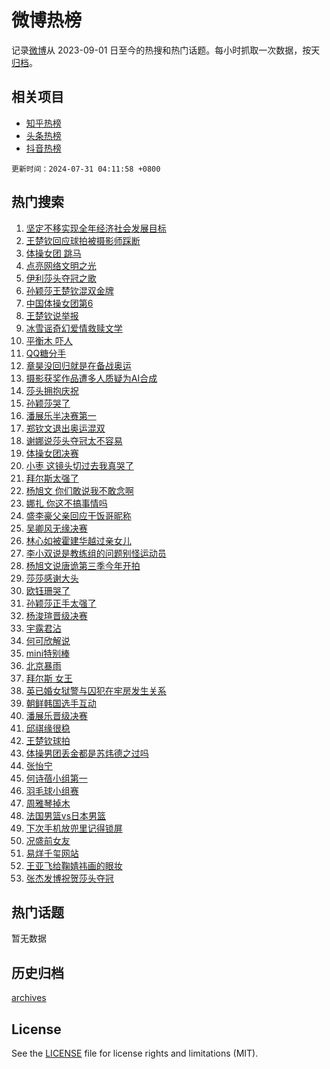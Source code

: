 # 微博热榜

记录[微博](https://www.weibo.com)从 2023-09-01 日至今的热搜和热门话题。每小时抓取一次数据，按天[归档](archives)。

## 相关项目

- [知乎热榜](https://github.com/hotarchive/zhihu)
- [头条热榜](https://github.com/hotarchive/toutiao)
- [抖音热榜](https://github.com/hotarchive/douyin)


`更新时间：2024-07-31 04:11:58 +0800`

## 热门搜索

1. [坚定不移实现全年经济社会发展目标](https://m.weibo.cn/search?containerid=100103type%3D1%26t%3D10%26q%3D%23%E5%9D%9A%E5%AE%9A%E4%B8%8D%E7%A7%BB%E5%AE%9E%E7%8E%B0%E5%85%A8%E5%B9%B4%E7%BB%8F%E6%B5%8E%E7%A4%BE%E4%BC%9A%E5%8F%91%E5%B1%95%E7%9B%AE%E6%A0%87%23&stream_entry_id=51&isnewpage=1&extparam=seat%3D1%26pos%3D0%26q%3D%2523%25E5%259D%259A%25E5%25AE%259A%25E4%25B8%258D%25E7%25A7%25BB%25E5%25AE%259E%25E7%258E%25B0%25E5%2585%25A8%25E5%25B9%25B4%25E7%25BB%258F%25E6%25B5%258E%25E7%25A4%25BE%25E4%25BC%259A%25E5%258F%2591%25E5%25B1%2595%25E7%259B%25AE%25E6%25A0%2587%2523%26stream_entry_id%3D51%26dgr%3D0%26c_type%3D51%26filter_type%3Drealtimehot%26cate%3D10103%26display_time%3D1722370316%26pre_seqid%3D172237031692701448718)
1. [王楚钦回应球拍被摄影师踩断](https://m.weibo.cn/search?containerid=100103type%3D1%26t%3D10%26q%3D%23%E7%8E%8B%E6%A5%9A%E9%92%A6%E5%9B%9E%E5%BA%94%E7%90%83%E6%8B%8D%E8%A2%AB%E6%91%84%E5%BD%B1%E5%B8%88%E8%B8%A9%E6%96%AD%23&stream_entry_id=31&isnewpage=1&extparam=seat%3D1%26pos%3D0%26q%3D%2523%25E7%258E%258B%25E6%25A5%259A%25E9%2592%25A6%25E5%259B%259E%25E5%25BA%2594%25E7%2590%2583%25E6%258B%258D%25E8%25A2%25AB%25E6%2591%2584%25E5%25BD%25B1%25E5%25B8%2588%25E8%25B8%25A9%25E6%2596%25AD%2523%26c_type%3D31%26realpos%3D1%26cate%3D5001%26band_rank%3D1%26stream_entry_id%3D31%26flag%3D2%26filter_type%3Drealtimehot%26lcate%3D5001%26dgr%3D0%26display_time%3D1722370316%26pre_seqid%3D172237031692701448718)
1. [体操女团 跳马](https://m.weibo.cn/search?containerid=100103type%3D1%26t%3D10%26q%3D%E4%BD%93%E6%93%8D%E5%A5%B3%E5%9B%A2+%E8%B7%B3%E9%A9%AC&stream_entry_id=31&isnewpage=1&extparam=seat%3D1%26pos%3D1%26q%3D%25E4%25BD%2593%25E6%2593%258D%25E5%25A5%25B3%25E5%259B%25A2%2520%25E8%25B7%25B3%25E9%25A9%25AC%26c_type%3D31%26realpos%3D2%26cate%3D5001%26band_rank%3D2%26stream_entry_id%3D31%26flag%3D2%26filter_type%3Drealtimehot%26lcate%3D5001%26dgr%3D0%26display_time%3D1722370316%26pre_seqid%3D172237031692701448718)
1. [点亮网络文明之光](https://m.weibo.cn/search?containerid=100103type%3D1%26t%3D10%26q%3D%23%E7%82%B9%E4%BA%AE%E7%BD%91%E7%BB%9C%E6%96%87%E6%98%8E%E4%B9%8B%E5%85%89%23&stream_entry_id=31&isnewpage=1&extparam=seat%3D1%26pos%3D2%26q%3D%2523%25E7%2582%25B9%25E4%25BA%25AE%25E7%25BD%2591%25E7%25BB%259C%25E6%2596%2587%25E6%2598%258E%25E4%25B9%258B%25E5%2585%2589%2523%26c_type%3D31%26realpos%3D3%26cate%3D5001%26band_rank%3D3%26stream_entry_id%3D31%26flag%3D0%26filter_type%3Drealtimehot%26lcate%3D5001%26dgr%3D0%26display_time%3D1722370316%26pre_seqid%3D172237031692701448718)
1. [伊利莎头夺冠之歌](https://m.weibo.cn/search?containerid=100103type%3D1%26t%3D10%26q%3D%23%E4%BC%8A%E5%88%A9%E8%8E%8E%E5%A4%B4%E5%A4%BA%E5%86%A0%E4%B9%8B%E6%AD%8C%23&stream_entry_id=31&isnewpage=1&extparam=seat%3D1%26pos%3D3%26filter_type%3Drealtimehot%26dgr%3D0%26adid%3D248682%26cate%3D5001%26band_rank%3D4%26q%3D%2523%25E4%25BC%258A%25E5%2588%25A9%25E8%258E%258E%25E5%25A4%25B4%25E5%25A4%25BA%25E5%2586%25A0%25E4%25B9%258B%25E6%25AD%258C%2523%26stream_entry_id%3D31%26topic_ad%3D1%26is_ad_pos%3D1%26lcate%3D5001%26c_type%3D31%26display_time%3D1722370316%26pre_seqid%3D172237031692701448718)
1. [孙颖莎王楚钦混双金牌](https://m.weibo.cn/search?containerid=100103type%3D1%26t%3D10%26q%3D%23%E5%AD%99%E9%A2%96%E8%8E%8E%E7%8E%8B%E6%A5%9A%E9%92%A6%E6%B7%B7%E5%8F%8C%E9%87%91%E7%89%8C%23&stream_entry_id=31&isnewpage=1&extparam=seat%3D1%26pos%3D4%26q%3D%2523%25E5%25AD%2599%25E9%25A2%2596%25E8%258E%258E%25E7%258E%258B%25E6%25A5%259A%25E9%2592%25A6%25E6%25B7%25B7%25E5%258F%258C%25E9%2587%2591%25E7%2589%258C%2523%26c_type%3D31%26realpos%3D4%26cate%3D5001%26band_rank%3D4%26stream_entry_id%3D31%26flag%3D16%26filter_type%3Drealtimehot%26lcate%3D5001%26dgr%3D0%26display_time%3D1722370316%26pre_seqid%3D172237031692701448718)
1. [中国体操女团第6](https://m.weibo.cn/search?containerid=100103type%3D1%26t%3D10%26q%3D%23%E4%B8%AD%E5%9B%BD%E4%BD%93%E6%93%8D%E5%A5%B3%E5%9B%A2%E7%AC%AC6%23&stream_entry_id=31&isnewpage=1&extparam=seat%3D1%26pos%3D5%26q%3D%2523%25E4%25B8%25AD%25E5%259B%25BD%25E4%25BD%2593%25E6%2593%258D%25E5%25A5%25B3%25E5%259B%25A2%25E7%25AC%25AC6%2523%26c_type%3D31%26realpos%3D5%26cate%3D5001%26band_rank%3D5%26stream_entry_id%3D31%26flag%3D0%26filter_type%3Drealtimehot%26lcate%3D5001%26dgr%3D0%26display_time%3D1722370316%26pre_seqid%3D172237031692701448718)
1. [王楚钦说举报](https://m.weibo.cn/search?containerid=100103type%3D1%26t%3D10%26q%3D%23%E7%8E%8B%E6%A5%9A%E9%92%A6%E8%AF%B4%E4%B8%BE%E6%8A%A5%23&stream_entry_id=31&isnewpage=1&extparam=seat%3D1%26pos%3D6%26q%3D%2523%25E7%258E%258B%25E6%25A5%259A%25E9%2592%25A6%25E8%25AF%25B4%25E4%25B8%25BE%25E6%258A%25A5%2523%26c_type%3D31%26realpos%3D6%26cate%3D5001%26band_rank%3D6%26stream_entry_id%3D31%26flag%3D0%26filter_type%3Drealtimehot%26lcate%3D5001%26dgr%3D0%26display_time%3D1722370316%26pre_seqid%3D172237031692701448718)
1. [冰雪谣奇幻爱情救赎文学](https://m.weibo.cn/search?containerid=100103type%3D1%26t%3D10%26q%3D%23%E5%86%B0%E9%9B%AA%E8%B0%A3%E5%A5%87%E5%B9%BB%E7%88%B1%E6%83%85%E6%95%91%E8%B5%8E%E6%96%87%E5%AD%A6%23&stream_entry_id=31&isnewpage=1&extparam=seat%3D1%26pos%3D7%26filter_type%3Drealtimehot%26dgr%3D0%26adid%3D248629%26cate%3D5001%26band_rank%3D7%26q%3D%2523%25E5%2586%25B0%25E9%259B%25AA%25E8%25B0%25A3%25E5%25A5%2587%25E5%25B9%25BB%25E7%2588%25B1%25E6%2583%2585%25E6%2595%2591%25E8%25B5%258E%25E6%2596%2587%25E5%25AD%25A6%2523%26stream_entry_id%3D31%26topic_ad%3D1%26is_ad_pos%3D1%26lcate%3D5001%26c_type%3D31%26display_time%3D1722370316%26pre_seqid%3D172237031692701448718)
1. [平衡木 吓人](https://m.weibo.cn/search?containerid=100103type%3D1%26t%3D10%26q%3D%E5%B9%B3%E8%A1%A1%E6%9C%A8+%E5%90%93%E4%BA%BA&stream_entry_id=31&isnewpage=1&extparam=seat%3D1%26pos%3D8%26q%3D%25E5%25B9%25B3%25E8%25A1%25A1%25E6%259C%25A8%2520%25E5%2590%2593%25E4%25BA%25BA%26c_type%3D31%26realpos%3D7%26cate%3D5001%26band_rank%3D7%26stream_entry_id%3D31%26flag%3D2%26filter_type%3Drealtimehot%26lcate%3D5001%26dgr%3D0%26display_time%3D1722370316%26pre_seqid%3D172237031692701448718)
1. [QQ糖分手](https://m.weibo.cn/search?containerid=100103type%3D1%26t%3D10%26q%3DQQ%E7%B3%96%E5%88%86%E6%89%8B&stream_entry_id=31&isnewpage=1&extparam=seat%3D1%26pos%3D9%26q%3DQQ%25E7%25B3%2596%25E5%2588%2586%25E6%2589%258B%26c_type%3D31%26realpos%3D8%26cate%3D5001%26band_rank%3D8%26stream_entry_id%3D31%26flag%3D2%26filter_type%3Drealtimehot%26lcate%3D5001%26dgr%3D0%26display_time%3D1722370316%26pre_seqid%3D172237031692701448718)
1. [章昊没回归就是在备战奥运](https://m.weibo.cn/search?containerid=100103type%3D1%26t%3D10%26q%3D%E7%AB%A0%E6%98%8A%E6%B2%A1%E5%9B%9E%E5%BD%92%E5%B0%B1%E6%98%AF%E5%9C%A8%E5%A4%87%E6%88%98%E5%A5%A5%E8%BF%90&stream_entry_id=31&isnewpage=1&extparam=seat%3D1%26pos%3D10%26q%3D%25E7%25AB%25A0%25E6%2598%258A%25E6%25B2%25A1%25E5%259B%259E%25E5%25BD%2592%25E5%25B0%25B1%25E6%2598%25AF%25E5%259C%25A8%25E5%25A4%2587%25E6%2588%2598%25E5%25A5%25A5%25E8%25BF%2590%26c_type%3D31%26realpos%3D9%26cate%3D5001%26band_rank%3D9%26stream_entry_id%3D31%26flag%3D0%26filter_type%3Drealtimehot%26lcate%3D5001%26dgr%3D0%26display_time%3D1722370316%26pre_seqid%3D172237031692701448718)
1. [摄影获奖作品遭多人质疑为AI合成](https://m.weibo.cn/search?containerid=100103type%3D1%26t%3D10%26q%3D%23%E6%91%84%E5%BD%B1%E8%8E%B7%E5%A5%96%E4%BD%9C%E5%93%81%E9%81%AD%E5%A4%9A%E4%BA%BA%E8%B4%A8%E7%96%91%E4%B8%BAAI%E5%90%88%E6%88%90%23&stream_entry_id=31&isnewpage=1&extparam=seat%3D1%26pos%3D11%26q%3D%2523%25E6%2591%2584%25E5%25BD%25B1%25E8%258E%25B7%25E5%25A5%2596%25E4%25BD%259C%25E5%2593%2581%25E9%2581%25AD%25E5%25A4%259A%25E4%25BA%25BA%25E8%25B4%25A8%25E7%2596%2591%25E4%25B8%25BAAI%25E5%2590%2588%25E6%2588%2590%2523%26c_type%3D31%26realpos%3D10%26cate%3D5001%26band_rank%3D10%26stream_entry_id%3D31%26flag%3D1%26filter_type%3Drealtimehot%26lcate%3D5001%26dgr%3D0%26display_time%3D1722370316%26pre_seqid%3D172237031692701448718)
1. [莎头拥抱庆祝](https://m.weibo.cn/search?containerid=100103type%3D1%26t%3D10%26q%3D%E8%8E%8E%E5%A4%B4%E6%8B%A5%E6%8A%B1%E5%BA%86%E7%A5%9D&stream_entry_id=31&isnewpage=1&extparam=seat%3D1%26pos%3D12%26q%3D%25E8%258E%258E%25E5%25A4%25B4%25E6%258B%25A5%25E6%258A%25B1%25E5%25BA%2586%25E7%25A5%259D%26c_type%3D31%26realpos%3D11%26cate%3D5001%26band_rank%3D11%26stream_entry_id%3D31%26flag%3D0%26filter_type%3Drealtimehot%26lcate%3D5001%26dgr%3D0%26display_time%3D1722370316%26pre_seqid%3D172237031692701448718)
1. [孙颖莎哭了](https://m.weibo.cn/search?containerid=100103type%3D1%26t%3D10%26q%3D%23%E5%AD%99%E9%A2%96%E8%8E%8E%E5%93%AD%E4%BA%86%23&stream_entry_id=31&isnewpage=1&extparam=seat%3D1%26pos%3D13%26q%3D%2523%25E5%25AD%2599%25E9%25A2%2596%25E8%258E%258E%25E5%2593%25AD%25E4%25BA%2586%2523%26c_type%3D31%26realpos%3D12%26cate%3D5001%26band_rank%3D12%26stream_entry_id%3D31%26flag%3D0%26filter_type%3Drealtimehot%26lcate%3D5001%26dgr%3D0%26display_time%3D1722370316%26pre_seqid%3D172237031692701448718)
1. [潘展乐半决赛第一](https://m.weibo.cn/search?containerid=100103type%3D1%26t%3D10%26q%3D%23%E6%BD%98%E5%B1%95%E4%B9%90%E5%8D%8A%E5%86%B3%E8%B5%9B%E7%AC%AC%E4%B8%80%23&stream_entry_id=31&isnewpage=1&extparam=seat%3D1%26pos%3D14%26q%3D%2523%25E6%25BD%2598%25E5%25B1%2595%25E4%25B9%2590%25E5%258D%258A%25E5%2586%25B3%25E8%25B5%259B%25E7%25AC%25AC%25E4%25B8%2580%2523%26c_type%3D31%26realpos%3D13%26cate%3D5001%26band_rank%3D13%26stream_entry_id%3D31%26flag%3D1%26filter_type%3Drealtimehot%26lcate%3D5001%26dgr%3D0%26display_time%3D1722370316%26pre_seqid%3D172237031692701448718)
1. [郑钦文退出奥运混双](https://m.weibo.cn/search?containerid=100103type%3D1%26t%3D10%26q%3D%23%E9%83%91%E9%92%A6%E6%96%87%E9%80%80%E5%87%BA%E5%A5%A5%E8%BF%90%E6%B7%B7%E5%8F%8C%23&stream_entry_id=31&isnewpage=1&extparam=seat%3D1%26pos%3D15%26q%3D%2523%25E9%2583%2591%25E9%2592%25A6%25E6%2596%2587%25E9%2580%2580%25E5%2587%25BA%25E5%25A5%25A5%25E8%25BF%2590%25E6%25B7%25B7%25E5%258F%258C%2523%26c_type%3D31%26realpos%3D14%26cate%3D5001%26band_rank%3D14%26stream_entry_id%3D31%26flag%3D2%26filter_type%3Drealtimehot%26lcate%3D5001%26dgr%3D0%26display_time%3D1722370316%26pre_seqid%3D172237031692701448718)
1. [谢娜说莎头夺冠太不容易](https://m.weibo.cn/search?containerid=100103type%3D1%26t%3D10%26q%3D%23%E8%B0%A2%E5%A8%9C%E8%AF%B4%E8%8E%8E%E5%A4%B4%E5%A4%BA%E5%86%A0%E5%A4%AA%E4%B8%8D%E5%AE%B9%E6%98%93%23&stream_entry_id=31&isnewpage=1&extparam=seat%3D1%26pos%3D16%26q%3D%2523%25E8%25B0%25A2%25E5%25A8%259C%25E8%25AF%25B4%25E8%258E%258E%25E5%25A4%25B4%25E5%25A4%25BA%25E5%2586%25A0%25E5%25A4%25AA%25E4%25B8%258D%25E5%25AE%25B9%25E6%2598%2593%2523%26c_type%3D31%26realpos%3D15%26cate%3D5001%26band_rank%3D15%26stream_entry_id%3D31%26flag%3D2%26filter_type%3Drealtimehot%26lcate%3D5001%26dgr%3D0%26display_time%3D1722370316%26pre_seqid%3D172237031692701448718)
1. [体操女团决赛](https://m.weibo.cn/search?containerid=100103type%3D1%26t%3D10%26q%3D%23%E4%BD%93%E6%93%8D%E5%A5%B3%E5%9B%A2%E5%86%B3%E8%B5%9B%23&stream_entry_id=31&isnewpage=1&extparam=seat%3D1%26pos%3D17%26q%3D%2523%25E4%25BD%2593%25E6%2593%258D%25E5%25A5%25B3%25E5%259B%25A2%25E5%2586%25B3%25E8%25B5%259B%2523%26c_type%3D31%26realpos%3D16%26cate%3D5001%26band_rank%3D16%26stream_entry_id%3D31%26flag%3D0%26filter_type%3Drealtimehot%26lcate%3D5001%26dgr%3D0%26display_time%3D1722370316%26pre_seqid%3D172237031692701448718)
1. [小枣 这镜头切过去我真哭了](https://m.weibo.cn/search?containerid=100103type%3D1%26t%3D10%26q%3D%E5%B0%8F%E6%9E%A3+%E8%BF%99%E9%95%9C%E5%A4%B4%E5%88%87%E8%BF%87%E5%8E%BB%E6%88%91%E7%9C%9F%E5%93%AD%E4%BA%86&stream_entry_id=31&isnewpage=1&extparam=seat%3D1%26pos%3D18%26q%3D%25E5%25B0%258F%25E6%259E%25A3%2520%25E8%25BF%2599%25E9%2595%259C%25E5%25A4%25B4%25E5%2588%2587%25E8%25BF%2587%25E5%258E%25BB%25E6%2588%2591%25E7%259C%259F%25E5%2593%25AD%25E4%25BA%2586%26c_type%3D31%26realpos%3D17%26cate%3D5001%26band_rank%3D17%26stream_entry_id%3D31%26flag%3D2%26filter_type%3Drealtimehot%26lcate%3D5001%26dgr%3D0%26display_time%3D1722370316%26pre_seqid%3D172237031692701448718)
1. [拜尔斯太强了](https://m.weibo.cn/search?containerid=100103type%3D1%26t%3D10%26q%3D%23%E6%8B%9C%E5%B0%94%E6%96%AF%E5%A4%AA%E5%BC%BA%E4%BA%86%23&stream_entry_id=31&isnewpage=1&extparam=seat%3D1%26pos%3D19%26q%3D%2523%25E6%258B%259C%25E5%25B0%2594%25E6%2596%25AF%25E5%25A4%25AA%25E5%25BC%25BA%25E4%25BA%2586%2523%26c_type%3D31%26realpos%3D18%26cate%3D5001%26band_rank%3D18%26stream_entry_id%3D31%26flag%3D0%26filter_type%3Drealtimehot%26lcate%3D5001%26dgr%3D0%26display_time%3D1722370316%26pre_seqid%3D172237031692701448718)
1. [杨旭文 你们敢说我不敢念啊](https://m.weibo.cn/search?containerid=100103type%3D1%26t%3D10%26q%3D%E6%9D%A8%E6%97%AD%E6%96%87+%E4%BD%A0%E4%BB%AC%E6%95%A2%E8%AF%B4%E6%88%91%E4%B8%8D%E6%95%A2%E5%BF%B5%E5%95%8A&stream_entry_id=31&isnewpage=1&extparam=seat%3D1%26pos%3D20%26q%3D%25E6%259D%25A8%25E6%2597%25AD%25E6%2596%2587%2520%25E4%25BD%25A0%25E4%25BB%25AC%25E6%2595%25A2%25E8%25AF%25B4%25E6%2588%2591%25E4%25B8%258D%25E6%2595%25A2%25E5%25BF%25B5%25E5%2595%258A%26c_type%3D31%26realpos%3D19%26cate%3D5001%26band_rank%3D19%26stream_entry_id%3D31%26flag%3D1%26filter_type%3Drealtimehot%26lcate%3D5001%26dgr%3D0%26display_time%3D1722370316%26pre_seqid%3D172237031692701448718)
1. [娜扎 你这不搞事情吗](https://m.weibo.cn/search?containerid=100103type%3D1%26t%3D10%26q%3D%E5%A8%9C%E6%89%8E+%E4%BD%A0%E8%BF%99%E4%B8%8D%E6%90%9E%E4%BA%8B%E6%83%85%E5%90%97&stream_entry_id=31&isnewpage=1&extparam=seat%3D1%26pos%3D21%26q%3D%25E5%25A8%259C%25E6%2589%258E%2520%25E4%25BD%25A0%25E8%25BF%2599%25E4%25B8%258D%25E6%2590%259E%25E4%25BA%258B%25E6%2583%2585%25E5%2590%2597%26c_type%3D31%26realpos%3D20%26cate%3D5001%26band_rank%3D20%26stream_entry_id%3D31%26flag%3D0%26filter_type%3Drealtimehot%26lcate%3D5001%26dgr%3D0%26display_time%3D1722370316%26pre_seqid%3D172237031692701448718)
1. [盛李豪父亲回应干饭哥昵称](https://m.weibo.cn/search?containerid=100103type%3D1%26t%3D10%26q%3D%23%E7%9B%9B%E6%9D%8E%E8%B1%AA%E7%88%B6%E4%BA%B2%E5%9B%9E%E5%BA%94%E5%B9%B2%E9%A5%AD%E5%93%A5%E6%98%B5%E7%A7%B0%23&stream_entry_id=31&isnewpage=1&extparam=seat%3D1%26pos%3D22%26q%3D%2523%25E7%259B%259B%25E6%259D%258E%25E8%25B1%25AA%25E7%2588%25B6%25E4%25BA%25B2%25E5%259B%259E%25E5%25BA%2594%25E5%25B9%25B2%25E9%25A5%25AD%25E5%2593%25A5%25E6%2598%25B5%25E7%25A7%25B0%2523%26c_type%3D31%26realpos%3D21%26cate%3D5001%26band_rank%3D21%26stream_entry_id%3D31%26flag%3D1%26filter_type%3Drealtimehot%26lcate%3D5001%26dgr%3D0%26display_time%3D1722370316%26pre_seqid%3D172237031692701448718)
1. [吴卿风无缘决赛](https://m.weibo.cn/search?containerid=100103type%3D1%26t%3D10%26q%3D%E5%90%B4%E5%8D%BF%E9%A3%8E%E6%97%A0%E7%BC%98%E5%86%B3%E8%B5%9B&stream_entry_id=31&isnewpage=1&extparam=seat%3D1%26pos%3D23%26q%3D%25E5%2590%25B4%25E5%258D%25BF%25E9%25A3%258E%25E6%2597%25A0%25E7%25BC%2598%25E5%2586%25B3%25E8%25B5%259B%26c_type%3D31%26realpos%3D22%26cate%3D5001%26band_rank%3D22%26stream_entry_id%3D31%26flag%3D1%26filter_type%3Drealtimehot%26lcate%3D5001%26dgr%3D0%26display_time%3D1722370316%26pre_seqid%3D172237031692701448718)
1. [林心如被霍建华越过亲女儿](https://m.weibo.cn/search?containerid=100103type%3D1%26t%3D10%26q%3D%23%E6%9E%97%E5%BF%83%E5%A6%82%E8%A2%AB%E9%9C%8D%E5%BB%BA%E5%8D%8E%E8%B6%8A%E8%BF%87%E4%BA%B2%E5%A5%B3%E5%84%BF%23&stream_entry_id=31&isnewpage=1&extparam=seat%3D1%26pos%3D24%26q%3D%2523%25E6%259E%2597%25E5%25BF%2583%25E5%25A6%2582%25E8%25A2%25AB%25E9%259C%258D%25E5%25BB%25BA%25E5%258D%258E%25E8%25B6%258A%25E8%25BF%2587%25E4%25BA%25B2%25E5%25A5%25B3%25E5%2584%25BF%2523%26c_type%3D31%26realpos%3D23%26cate%3D5001%26band_rank%3D23%26stream_entry_id%3D31%26flag%3D0%26filter_type%3Drealtimehot%26lcate%3D5001%26dgr%3D0%26display_time%3D1722370316%26pre_seqid%3D172237031692701448718)
1. [李小双说是教练组的问题别怪运动员](https://m.weibo.cn/search?containerid=100103type%3D1%26t%3D10%26q%3D%23%E6%9D%8E%E5%B0%8F%E5%8F%8C%E8%AF%B4%E6%98%AF%E6%95%99%E7%BB%83%E7%BB%84%E7%9A%84%E9%97%AE%E9%A2%98%E5%88%AB%E6%80%AA%E8%BF%90%E5%8A%A8%E5%91%98%23&stream_entry_id=31&isnewpage=1&extparam=seat%3D1%26pos%3D25%26q%3D%2523%25E6%259D%258E%25E5%25B0%258F%25E5%258F%258C%25E8%25AF%25B4%25E6%2598%25AF%25E6%2595%2599%25E7%25BB%2583%25E7%25BB%2584%25E7%259A%2584%25E9%2597%25AE%25E9%25A2%2598%25E5%2588%25AB%25E6%2580%25AA%25E8%25BF%2590%25E5%258A%25A8%25E5%2591%2598%2523%26c_type%3D31%26realpos%3D24%26cate%3D5001%26band_rank%3D24%26stream_entry_id%3D31%26flag%3D0%26filter_type%3Drealtimehot%26lcate%3D5001%26dgr%3D0%26display_time%3D1722370316%26pre_seqid%3D172237031692701448718)
1. [杨旭文说唐诡第三季今年开拍](https://m.weibo.cn/search?containerid=100103type%3D1%26t%3D10%26q%3D%E6%9D%A8%E6%97%AD%E6%96%87%E8%AF%B4%E5%94%90%E8%AF%A1%E7%AC%AC%E4%B8%89%E5%AD%A3%E4%BB%8A%E5%B9%B4%E5%BC%80%E6%8B%8D&stream_entry_id=31&isnewpage=1&extparam=seat%3D1%26pos%3D26%26q%3D%25E6%259D%25A8%25E6%2597%25AD%25E6%2596%2587%25E8%25AF%25B4%25E5%2594%2590%25E8%25AF%25A1%25E7%25AC%25AC%25E4%25B8%2589%25E5%25AD%25A3%25E4%25BB%258A%25E5%25B9%25B4%25E5%25BC%2580%25E6%258B%258D%26c_type%3D31%26realpos%3D25%26cate%3D5001%26band_rank%3D25%26stream_entry_id%3D31%26flag%3D0%26filter_type%3Drealtimehot%26lcate%3D5001%26dgr%3D0%26display_time%3D1722370316%26pre_seqid%3D172237031692701448718)
1. [莎莎感谢大头](https://m.weibo.cn/search?containerid=100103type%3D1%26t%3D10%26q%3D%23%E8%8E%8E%E8%8E%8E%E6%84%9F%E8%B0%A2%E5%A4%A7%E5%A4%B4%23&stream_entry_id=31&isnewpage=1&extparam=seat%3D1%26pos%3D27%26q%3D%2523%25E8%258E%258E%25E8%258E%258E%25E6%2584%259F%25E8%25B0%25A2%25E5%25A4%25A7%25E5%25A4%25B4%2523%26c_type%3D31%26realpos%3D26%26cate%3D5001%26band_rank%3D26%26stream_entry_id%3D31%26flag%3D1%26filter_type%3Drealtimehot%26lcate%3D5001%26dgr%3D0%26display_time%3D1722370316%26pre_seqid%3D172237031692701448718)
1. [欧钰珊哭了](https://m.weibo.cn/search?containerid=100103type%3D1%26t%3D10%26q%3D%23%E6%AC%A7%E9%92%B0%E7%8F%8A%E5%93%AD%E4%BA%86%23&stream_entry_id=31&isnewpage=1&extparam=seat%3D1%26pos%3D28%26q%3D%2523%25E6%25AC%25A7%25E9%2592%25B0%25E7%258F%258A%25E5%2593%25AD%25E4%25BA%2586%2523%26c_type%3D31%26realpos%3D27%26cate%3D5001%26band_rank%3D27%26stream_entry_id%3D31%26flag%3D0%26filter_type%3Drealtimehot%26lcate%3D5001%26dgr%3D0%26display_time%3D1722370316%26pre_seqid%3D172237031692701448718)
1. [孙颖莎正手太强了](https://m.weibo.cn/search?containerid=100103type%3D1%26t%3D10%26q%3D%E5%AD%99%E9%A2%96%E8%8E%8E%E6%AD%A3%E6%89%8B%E5%A4%AA%E5%BC%BA%E4%BA%86&stream_entry_id=31&isnewpage=1&extparam=seat%3D1%26pos%3D29%26q%3D%25E5%25AD%2599%25E9%25A2%2596%25E8%258E%258E%25E6%25AD%25A3%25E6%2589%258B%25E5%25A4%25AA%25E5%25BC%25BA%25E4%25BA%2586%26c_type%3D31%26realpos%3D28%26cate%3D5001%26band_rank%3D28%26stream_entry_id%3D31%26flag%3D0%26filter_type%3Drealtimehot%26lcate%3D5001%26dgr%3D0%26display_time%3D1722370316%26pre_seqid%3D172237031692701448718)
1. [杨浚瑄晋级决赛](https://m.weibo.cn/search?containerid=100103type%3D1%26t%3D10%26q%3D%23%E6%9D%A8%E6%B5%9A%E7%91%84%E6%99%8B%E7%BA%A7%E5%86%B3%E8%B5%9B%23&stream_entry_id=31&isnewpage=1&extparam=seat%3D1%26pos%3D30%26q%3D%2523%25E6%259D%25A8%25E6%25B5%259A%25E7%2591%2584%25E6%2599%258B%25E7%25BA%25A7%25E5%2586%25B3%25E8%25B5%259B%2523%26c_type%3D31%26realpos%3D29%26cate%3D5001%26band_rank%3D29%26stream_entry_id%3D31%26flag%3D1%26filter_type%3Drealtimehot%26lcate%3D5001%26dgr%3D0%26display_time%3D1722370316%26pre_seqid%3D172237031692701448718)
1. [宇露君沾](https://m.weibo.cn/search?containerid=100103type%3D1%26t%3D10%26q%3D%E5%AE%87%E9%9C%B2%E5%90%9B%E6%B2%BE&stream_entry_id=31&isnewpage=1&extparam=seat%3D1%26pos%3D31%26q%3D%25E5%25AE%2587%25E9%259C%25B2%25E5%2590%259B%25E6%25B2%25BE%26c_type%3D31%26realpos%3D30%26cate%3D5001%26band_rank%3D30%26stream_entry_id%3D31%26flag%3D0%26filter_type%3Drealtimehot%26lcate%3D5001%26dgr%3D0%26display_time%3D1722370316%26pre_seqid%3D172237031692701448718)
1. [何可欣解说](https://m.weibo.cn/search?containerid=100103type%3D1%26t%3D10%26q%3D%E4%BD%95%E5%8F%AF%E6%AC%A3%E8%A7%A3%E8%AF%B4&stream_entry_id=31&isnewpage=1&extparam=seat%3D1%26pos%3D32%26q%3D%25E4%25BD%2595%25E5%258F%25AF%25E6%25AC%25A3%25E8%25A7%25A3%25E8%25AF%25B4%26c_type%3D31%26realpos%3D31%26cate%3D5001%26band_rank%3D31%26stream_entry_id%3D31%26flag%3D1%26filter_type%3Drealtimehot%26lcate%3D5001%26dgr%3D0%26display_time%3D1722370316%26pre_seqid%3D172237031692701448718)
1. [mini特别棒](https://m.weibo.cn/search?containerid=100103type%3D1%26t%3D10%26q%3Dmini%E7%89%B9%E5%88%AB%E6%A3%92&stream_entry_id=31&isnewpage=1&extparam=seat%3D1%26pos%3D33%26q%3Dmini%25E7%2589%25B9%25E5%2588%25AB%25E6%25A3%2592%26c_type%3D31%26realpos%3D32%26cate%3D5001%26band_rank%3D32%26stream_entry_id%3D31%26flag%3D0%26filter_type%3Drealtimehot%26lcate%3D5001%26dgr%3D0%26display_time%3D1722370316%26pre_seqid%3D172237031692701448718)
1. [北京暴雨](https://m.weibo.cn/search?containerid=100103type%3D1%26t%3D10%26q%3D%E5%8C%97%E4%BA%AC%E6%9A%B4%E9%9B%A8&stream_entry_id=31&isnewpage=1&extparam=seat%3D1%26pos%3D34%26q%3D%25E5%258C%2597%25E4%25BA%25AC%25E6%259A%25B4%25E9%259B%25A8%26c_type%3D31%26realpos%3D33%26cate%3D5001%26band_rank%3D33%26stream_entry_id%3D31%26flag%3D0%26filter_type%3Drealtimehot%26lcate%3D5001%26dgr%3D0%26display_time%3D1722370316%26pre_seqid%3D172237031692701448718)
1. [拜尔斯 女王](https://m.weibo.cn/search?containerid=100103type%3D1%26t%3D10%26q%3D%E6%8B%9C%E5%B0%94%E6%96%AF+%E5%A5%B3%E7%8E%8B&stream_entry_id=31&isnewpage=1&extparam=seat%3D1%26pos%3D35%26q%3D%25E6%258B%259C%25E5%25B0%2594%25E6%2596%25AF%2520%25E5%25A5%25B3%25E7%258E%258B%26c_type%3D31%26realpos%3D34%26cate%3D5001%26band_rank%3D34%26stream_entry_id%3D31%26flag%3D1%26filter_type%3Drealtimehot%26lcate%3D5001%26dgr%3D0%26display_time%3D1722370316%26pre_seqid%3D172237031692701448718)
1. [英已婚女狱警与囚犯在牢房发生关系](https://m.weibo.cn/search?containerid=100103type%3D1%26t%3D10%26q%3D%23%E8%8B%B1%E5%B7%B2%E5%A9%9A%E5%A5%B3%E7%8B%B1%E8%AD%A6%E4%B8%8E%E5%9B%9A%E7%8A%AF%E5%9C%A8%E7%89%A2%E6%88%BF%E5%8F%91%E7%94%9F%E5%85%B3%E7%B3%BB%23&stream_entry_id=31&isnewpage=1&extparam=seat%3D1%26pos%3D36%26q%3D%2523%25E8%258B%25B1%25E5%25B7%25B2%25E5%25A9%259A%25E5%25A5%25B3%25E7%258B%25B1%25E8%25AD%25A6%25E4%25B8%258E%25E5%259B%259A%25E7%258A%25AF%25E5%259C%25A8%25E7%2589%25A2%25E6%2588%25BF%25E5%258F%2591%25E7%2594%259F%25E5%2585%25B3%25E7%25B3%25BB%2523%26c_type%3D31%26realpos%3D35%26cate%3D5001%26band_rank%3D35%26stream_entry_id%3D31%26flag%3D0%26filter_type%3Drealtimehot%26lcate%3D5001%26dgr%3D0%26display_time%3D1722370316%26pre_seqid%3D172237031692701448718)
1. [朝鲜韩国选手互动](https://m.weibo.cn/search?containerid=100103type%3D1%26t%3D10%26q%3D%23%E6%9C%9D%E9%B2%9C%E9%9F%A9%E5%9B%BD%E9%80%89%E6%89%8B%E4%BA%92%E5%8A%A8%23&stream_entry_id=31&isnewpage=1&extparam=seat%3D1%26pos%3D37%26q%3D%2523%25E6%259C%259D%25E9%25B2%259C%25E9%259F%25A9%25E5%259B%25BD%25E9%2580%2589%25E6%2589%258B%25E4%25BA%2592%25E5%258A%25A8%2523%26c_type%3D31%26realpos%3D36%26cate%3D5001%26band_rank%3D36%26stream_entry_id%3D31%26flag%3D0%26filter_type%3Drealtimehot%26lcate%3D5001%26dgr%3D0%26display_time%3D1722370316%26pre_seqid%3D172237031692701448718)
1. [潘展乐晋级决赛](https://m.weibo.cn/search?containerid=100103type%3D1%26t%3D10%26q%3D%23%E6%BD%98%E5%B1%95%E4%B9%90%E6%99%8B%E7%BA%A7%E5%86%B3%E8%B5%9B%23&stream_entry_id=31&isnewpage=1&extparam=seat%3D1%26pos%3D38%26q%3D%2523%25E6%25BD%2598%25E5%25B1%2595%25E4%25B9%2590%25E6%2599%258B%25E7%25BA%25A7%25E5%2586%25B3%25E8%25B5%259B%2523%26c_type%3D31%26realpos%3D37%26cate%3D5001%26band_rank%3D37%26stream_entry_id%3D31%26flag%3D1%26filter_type%3Drealtimehot%26lcate%3D5001%26dgr%3D0%26display_time%3D1722370316%26pre_seqid%3D172237031692701448718)
1. [邱祺缘很稳](https://m.weibo.cn/search?containerid=100103type%3D1%26t%3D10%26q%3D%E9%82%B1%E7%A5%BA%E7%BC%98%E5%BE%88%E7%A8%B3&stream_entry_id=31&isnewpage=1&extparam=seat%3D1%26pos%3D39%26q%3D%25E9%2582%25B1%25E7%25A5%25BA%25E7%25BC%2598%25E5%25BE%2588%25E7%25A8%25B3%26c_type%3D31%26realpos%3D38%26cate%3D5001%26band_rank%3D38%26stream_entry_id%3D31%26flag%3D0%26filter_type%3Drealtimehot%26lcate%3D5001%26dgr%3D0%26display_time%3D1722370316%26pre_seqid%3D172237031692701448718)
1. [王楚钦球拍](https://m.weibo.cn/search?containerid=100103type%3D1%26t%3D10%26q%3D%23%E7%8E%8B%E6%A5%9A%E9%92%A6%E7%90%83%E6%8B%8D%23&stream_entry_id=31&isnewpage=1&extparam=seat%3D1%26pos%3D40%26q%3D%2523%25E7%258E%258B%25E6%25A5%259A%25E9%2592%25A6%25E7%2590%2583%25E6%258B%258D%2523%26c_type%3D31%26realpos%3D39%26cate%3D5001%26band_rank%3D39%26stream_entry_id%3D31%26flag%3D0%26filter_type%3Drealtimehot%26lcate%3D5001%26dgr%3D0%26display_time%3D1722370316%26pre_seqid%3D172237031692701448718)
1. [体操男团丢金都是苏炜德之过吗](https://m.weibo.cn/search?containerid=100103type%3D1%26t%3D10%26q%3D%23%E4%BD%93%E6%93%8D%E7%94%B7%E5%9B%A2%E4%B8%A2%E9%87%91%E9%83%BD%E6%98%AF%E8%8B%8F%E7%82%9C%E5%BE%B7%E4%B9%8B%E8%BF%87%E5%90%97%23&stream_entry_id=31&isnewpage=1&extparam=seat%3D1%26pos%3D41%26q%3D%2523%25E4%25BD%2593%25E6%2593%258D%25E7%2594%25B7%25E5%259B%25A2%25E4%25B8%25A2%25E9%2587%2591%25E9%2583%25BD%25E6%2598%25AF%25E8%258B%258F%25E7%2582%259C%25E5%25BE%25B7%25E4%25B9%258B%25E8%25BF%2587%25E5%2590%2597%2523%26c_type%3D31%26realpos%3D40%26cate%3D5001%26band_rank%3D40%26stream_entry_id%3D31%26flag%3D0%26filter_type%3Drealtimehot%26lcate%3D5001%26dgr%3D0%26display_time%3D1722370316%26pre_seqid%3D172237031692701448718)
1. [张怡宁](https://m.weibo.cn/search?containerid=100103type%3D1%26t%3D10%26q%3D%E5%BC%A0%E6%80%A1%E5%AE%81&stream_entry_id=31&isnewpage=1&extparam=seat%3D1%26pos%3D42%26q%3D%25E5%25BC%25A0%25E6%2580%25A1%25E5%25AE%2581%26c_type%3D31%26realpos%3D41%26cate%3D5001%26band_rank%3D41%26stream_entry_id%3D31%26flag%3D0%26filter_type%3Drealtimehot%26lcate%3D5001%26dgr%3D0%26display_time%3D1722370316%26pre_seqid%3D172237031692701448718)
1. [何诗蓓小组第一](https://m.weibo.cn/search?containerid=100103type%3D1%26t%3D10%26q%3D%E4%BD%95%E8%AF%97%E8%93%93%E5%B0%8F%E7%BB%84%E7%AC%AC%E4%B8%80&stream_entry_id=31&isnewpage=1&extparam=seat%3D1%26pos%3D43%26q%3D%25E4%25BD%2595%25E8%25AF%2597%25E8%2593%2593%25E5%25B0%258F%25E7%25BB%2584%25E7%25AC%25AC%25E4%25B8%2580%26c_type%3D31%26realpos%3D42%26cate%3D5001%26band_rank%3D42%26stream_entry_id%3D31%26flag%3D1%26filter_type%3Drealtimehot%26lcate%3D5001%26dgr%3D0%26display_time%3D1722370316%26pre_seqid%3D172237031692701448718)
1. [羽毛球小组赛](https://m.weibo.cn/search?containerid=100103type%3D1%26t%3D10%26q%3D%E7%BE%BD%E6%AF%9B%E7%90%83%E5%B0%8F%E7%BB%84%E8%B5%9B&stream_entry_id=31&isnewpage=1&extparam=seat%3D1%26pos%3D44%26q%3D%25E7%25BE%25BD%25E6%25AF%259B%25E7%2590%2583%25E5%25B0%258F%25E7%25BB%2584%25E8%25B5%259B%26c_type%3D31%26realpos%3D43%26cate%3D5001%26band_rank%3D43%26stream_entry_id%3D31%26flag%3D0%26filter_type%3Drealtimehot%26lcate%3D5001%26dgr%3D0%26display_time%3D1722370316%26pre_seqid%3D172237031692701448718)
1. [周雅琴掉木](https://m.weibo.cn/search?containerid=100103type%3D1%26t%3D10%26q%3D%23%E5%91%A8%E9%9B%85%E7%90%B4%E6%8E%89%E6%9C%A8%23&stream_entry_id=31&isnewpage=1&extparam=seat%3D1%26pos%3D45%26q%3D%2523%25E5%2591%25A8%25E9%259B%2585%25E7%2590%25B4%25E6%258E%2589%25E6%259C%25A8%2523%26c_type%3D31%26realpos%3D44%26cate%3D5001%26band_rank%3D44%26stream_entry_id%3D31%26flag%3D0%26filter_type%3Drealtimehot%26lcate%3D5001%26dgr%3D0%26display_time%3D1722370316%26pre_seqid%3D172237031692701448718)
1. [法国男篮vs日本男篮](https://m.weibo.cn/search?containerid=100103type%3D1%26t%3D10%26q%3D%23%E6%B3%95%E5%9B%BD%E7%94%B7%E7%AF%AEvs%E6%97%A5%E6%9C%AC%E7%94%B7%E7%AF%AE%23&stream_entry_id=31&isnewpage=1&extparam=seat%3D1%26pos%3D46%26q%3D%2523%25E6%25B3%2595%25E5%259B%25BD%25E7%2594%25B7%25E7%25AF%25AEvs%25E6%2597%25A5%25E6%259C%25AC%25E7%2594%25B7%25E7%25AF%25AE%2523%26c_type%3D31%26realpos%3D45%26cate%3D5001%26band_rank%3D45%26stream_entry_id%3D31%26flag%3D0%26filter_type%3Drealtimehot%26lcate%3D5001%26dgr%3D0%26display_time%3D1722370316%26pre_seqid%3D172237031692701448718)
1. [下次手机放兜里记得锁屏](https://m.weibo.cn/search?containerid=100103type%3D1%26t%3D10%26q%3D%E4%B8%8B%E6%AC%A1%E6%89%8B%E6%9C%BA%E6%94%BE%E5%85%9C%E9%87%8C%E8%AE%B0%E5%BE%97%E9%94%81%E5%B1%8F&stream_entry_id=31&isnewpage=1&extparam=seat%3D1%26pos%3D47%26q%3D%25E4%25B8%258B%25E6%25AC%25A1%25E6%2589%258B%25E6%259C%25BA%25E6%2594%25BE%25E5%2585%259C%25E9%2587%258C%25E8%25AE%25B0%25E5%25BE%2597%25E9%2594%2581%25E5%25B1%258F%26c_type%3D31%26realpos%3D46%26cate%3D5001%26band_rank%3D46%26stream_entry_id%3D31%26flag%3D0%26filter_type%3Drealtimehot%26lcate%3D5001%26dgr%3D0%26display_time%3D1722370316%26pre_seqid%3D172237031692701448718)
1. [况盛前女友](https://m.weibo.cn/search?containerid=100103type%3D1%26t%3D10%26q%3D%23%E5%86%B5%E7%9B%9B%E5%89%8D%E5%A5%B3%E5%8F%8B%23&stream_entry_id=31&isnewpage=1&extparam=seat%3D1%26pos%3D48%26q%3D%2523%25E5%2586%25B5%25E7%259B%259B%25E5%2589%258D%25E5%25A5%25B3%25E5%258F%258B%2523%26c_type%3D31%26realpos%3D47%26cate%3D5001%26band_rank%3D47%26stream_entry_id%3D31%26flag%3D0%26filter_type%3Drealtimehot%26lcate%3D5001%26dgr%3D0%26display_time%3D1722370316%26pre_seqid%3D172237031692701448718)
1. [易烊千玺网站](https://m.weibo.cn/search?containerid=100103type%3D1%26t%3D10%26q%3D%23%E6%98%93%E7%83%8A%E5%8D%83%E7%8E%BA%E7%BD%91%E7%AB%99%23&stream_entry_id=31&isnewpage=1&extparam=seat%3D1%26pos%3D49%26q%3D%2523%25E6%2598%2593%25E7%2583%258A%25E5%258D%2583%25E7%258E%25BA%25E7%25BD%2591%25E7%25AB%2599%2523%26c_type%3D31%26realpos%3D48%26cate%3D5001%26band_rank%3D48%26stream_entry_id%3D31%26flag%3D0%26filter_type%3Drealtimehot%26lcate%3D5001%26dgr%3D0%26display_time%3D1722370316%26pre_seqid%3D172237031692701448718)
1. [王亚飞给鞠婧祎画的眼妆](https://m.weibo.cn/search?containerid=100103type%3D1%26t%3D10%26q%3D%23%E7%8E%8B%E4%BA%9A%E9%A3%9E%E7%BB%99%E9%9E%A0%E5%A9%A7%E7%A5%8E%E7%94%BB%E7%9A%84%E7%9C%BC%E5%A6%86%23&stream_entry_id=31&isnewpage=1&extparam=seat%3D1%26pos%3D50%26q%3D%2523%25E7%258E%258B%25E4%25BA%259A%25E9%25A3%259E%25E7%25BB%2599%25E9%259E%25A0%25E5%25A9%25A7%25E7%25A5%258E%25E7%2594%25BB%25E7%259A%2584%25E7%259C%25BC%25E5%25A6%2586%2523%26c_type%3D31%26realpos%3D49%26cate%3D5001%26band_rank%3D49%26stream_entry_id%3D31%26flag%3D0%26filter_type%3Drealtimehot%26lcate%3D5001%26dgr%3D0%26display_time%3D1722370316%26pre_seqid%3D172237031692701448718)
1. [张杰发博祝贺莎头夺冠](https://m.weibo.cn/search?containerid=100103type%3D1%26t%3D10%26q%3D%23%E5%BC%A0%E6%9D%B0%E5%8F%91%E5%8D%9A%E7%A5%9D%E8%B4%BA%E8%8E%8E%E5%A4%B4%E5%A4%BA%E5%86%A0%23&stream_entry_id=31&isnewpage=1&extparam=seat%3D1%26pos%3D51%26q%3D%2523%25E5%25BC%25A0%25E6%259D%25B0%25E5%258F%2591%25E5%258D%259A%25E7%25A5%259D%25E8%25B4%25BA%25E8%258E%258E%25E5%25A4%25B4%25E5%25A4%25BA%25E5%2586%25A0%2523%26c_type%3D31%26realpos%3D50%26cate%3D5001%26band_rank%3D50%26stream_entry_id%3D31%26flag%3D0%26filter_type%3Drealtimehot%26lcate%3D5001%26dgr%3D0%26display_time%3D1722370316%26pre_seqid%3D172237031692701448718)

## 热门话题

暂无数据

## 历史归档

[archives](archives)

## License

See the [LICENSE](LICENSE) file for license rights and limitations (MIT).
